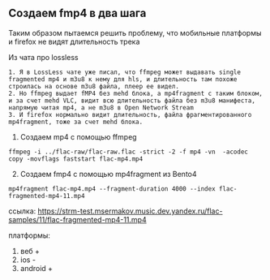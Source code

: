 ## Создаем fmp4 в два шага
Таким образом пытаемся решить проблему, что мобильные платформы и firefox не видят длительность трека

Из чата про lossless
```
1. Я в LossLess чате уже писал, что ffmpeg может выдавать single fragmented mp4 и m3u8 к нему для hls, и длительность там похоже строилась на основе m3u8 файла, плеер ее видел.
2. Но ffmpeg выдает fMP4 без mehd блока, а mp4fragment с таким блоком,  и за счет mehd VLC, видит всю длительность файла без m3u8 манифеста, напрямую читая mp4, а не m3u8 в Open Network Stream
3. И firefox нормально видит длительность, файла фрагментированного mp4fragment, тоже за счет mehd блока.
```


1. Создаем mp4 c помощью ffmpeg
```
ffmpeg -i ../flac-raw/flac-raw.flac -strict -2 -f mp4 -vn  -acodec copy -movflags faststart flac-mp4.mp4
```
2. Создаем fmp4 c помощью mp4fragment из Bento4
```
mp4fragment flac-mp4.mp4 --fragment-duration 4000 --index flac-fragmented-mp4-11.mp4
```

ссылка: https://strm-test.msermakov.music.dev.yandex.ru/flac-samples/11/flac-fragmented-mp4-11.mp4

платформы:
1. веб +
2. ios -
3. android +
